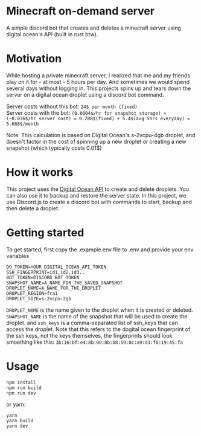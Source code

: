 # Minecraft on-demand server

A simple discord bot that creates and deletes a minecraft server using digital ocean's API (built in rust btw).

# Motivation
While hosting a private minecraft server, I realized that me and my friends play on it for - at most - 5 hours per day. And sometimes we would spend several days without logging in. This projects spins up and tears down the server on a digital ocean droplet using a discord bot command.

Server costs without this bot: ```24$ per month (fixed)```<br>
Server costs with the bot: ```(0.0004$/hr for snapshot storage) + (~0.036$/hr server cost) = 0.288$(fixed) + 5.4$(avg 5hrs everyday) = 5.688$/month```<br>

Note: This calculation is based on Digital Ocean's s-2vcpu-4gb droplet, and doesn't factor in the cost of spinning up a new droplet or creating a new snapshot (which typically costs 0.01$)

# How it works
This project uses the [Digital Ocean API](https://docs.digitalocean.com/reference/api/api-reference/) to create and delete droplets.
You can also use it to backup and restore the server state. In this project, we use Discord.js to create a discord bot with commands to start, backup and then delete a droplet.

# Getting started
To get started, first copy the .example.env file to .env and provide your env variables
```
DO_TOKEN=YOUR_DIGITAL_OCEAN_API_TOKEN
SSH_FINGERPRINT=id1,id2,id3..
BOT_TOKEN=DISCORD_BOT_TOKEN
SNAPSHOT_NAME=A_NAME_FOR_THE_SAVED_SNAPSHOT
DROPLET_NAME=A_NAME_FOR_THE_DROPLET
DROPLET_REGION=fra1
DROPLET_SIZE=s-2vcpu-2gb
```

`DROPLET_NAME` is the name given to the droplet when it is created or deleted. `SNAPSHOT_NAME` is the name of the snapshot that will be used to create the droplet. and `ssh_keys` is a comma-separated list of ssh_keys that can access the droplet. Note that this refers to the dogital ocean fingerprint of the ssh keys, not the keys themselves, the fingerprints should look smoething like this: `3b:16:bf:e4:8b:00:8b:b8:59:8c:a9:d3:f0:19:45:fa`

# Usage

```
npm install
npm run build
npm run dev
```

or yarn:
```
yarn
yarn build
yarn dev
```
